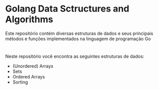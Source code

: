 # Golang Data Sctructures and Algorithms

Este repositório contém diversas estruturas de dados e seus principais métodos e funções implementados na linguagem de 
programação Go

#

Neste repositório você encontra as seguintes estruturas de dados:
* (Unordered) Arrays
* Sets
* Ordered Arrays
* Sorting
